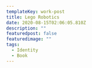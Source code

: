 ```yaml
---
templateKey: work-post
title: Lego Robotics
date: 2020-08-15T02:06:05.810Z
description: ""
featuredpost: false
featuredimage: ""
tags:
  - Identity
  - Book
---
```

